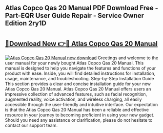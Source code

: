 ## Atlas Copco Qas 20 Manual PDF Download Free - Part-EQR User Guide Repair - Service Owner Edition 2ry1D

# <h2><a href="http://bc8473.oget.top/?id=Atlas+Copco+Qas+20+Manual">🔗Download New 👉🔴 Atlas Copco Qas 20 Manual</a></h2>

[![Atlas Copco Qas 20 Manual new download](https://i.imgur.com/5g1atiW.png)](http://bc8473.oget.top/?id=Atlas+Copco+Qas+20+Manual)
Greetings and welcome to the user manual for your newly bought Atlas Copco Qas 20 Manual. This manual is designed to help you navigate the features and functions of your product with ease. Inside, you will find detailed instructions for installation, usage, maintenance, and troubleshooting. Step-by-Step Installation Guide This section provides a clear and concise installation guide for your new Atlas Copco Qas 20 Manual. Atlas Copco Qas 20 Manual offers users an impressive collection of advanced features, such as facial recognition, augmented reality, voice activation, and wireless charging, all easily accessible through the user-friendly and intuitive interface. Our expectation is that the Atlas Copco Qas 20 Manual has been a reliable and effective resource in your journey to becoming proficient in using your new gadget. Should you need any assistance or clarification, please do not hesitate to contact our support team.
